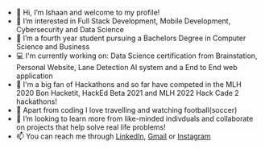 - 👋 Hi, I’m Ishaan and welcome to my profile!
- 👀 I’m interested in Full Stack Development, Mobile Development, Cybersecurity and Data Science
- 🌱 I’m a fourth year student pursuing a Bachelors Degree in Computer Science and Business
- 💻 I'm currently working on: Data Science certification from Brainstation, Personal Website, Lane Detection AI system and a End to End web application
- 🤌 I'm a big fan of Hackathons and so far have competed in the MLH 2020 Bon Hacketit, HackEd Beta 2021 and MLH 2022 Hack Cade 2 hackathons!
- 🛬 Apart from coding I love travelling and watching football(soccer)
- 💞️ I’m looking to learn more from like-minded indivduals and collaborate on projects that help solve real life problems!
- 📫 You can reach me through [LinkedIn](https://www.linkedin.com/in/ishaan-rehmani/), [Gmail](mailto:ishaan.rehmani@gmail.com) or [Instagram](https://www.instagram.com/i_.rehmani_/)


<!---
Irehmani/Irehmani is a ✨ special ✨ repository because its `README.md` (this file) appears on your GitHub profile.
You can click the Preview link to take a look at your changes.
--->
